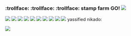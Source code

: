 ### :trollface: :trollface: :trollface: stamp farm GO! ![](https://files.catbox.moe/bdsk1z.jpg)

![](https://files.catbox.moe/z6n6h9.gif) ![](https://files.catbox.moe/9whhzc.gif) ![](https://files.catbox.moe/nv4m1n.jpg) ![](https://files.catbox.moe/jjntbj.gif) ![](https://files.catbox.moe/6yodka.jpg) ![](https://files.catbox.moe/tmnen6.gif) ![](https://files.catbox.moe/sspyib.gif) ![](https://files.catbox.moe/ratekd.jpg) ![](https://files.catbox.moe/qp9v3b.jpg) ![](https://files.catbox.moe/u1sqkx.gif)
yassified nikado:

![](https://files.catbox.moe/gg9cvd.jpg)
